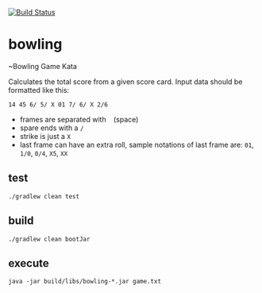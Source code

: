 [![Build Status](https://travis-ci.org/dnltsk/bowling.svg?branch=master)](https://travis-ci.org/dnltsk/bowling)

# bowling
~Bowling Game Kata

Calculates the total score from a given score card. Input data should be formatted like this:

```
14 45 6/ 5/ X 01 7/ 6/ X 2/6
```

* frames are separated with ` ` (space)
* spare ends with a `/`
* strike is just a `X`
* last frame can have an extra roll, sample notations of last frame are: `01`, `1/0`, `0/4`, `X5`, `XX`

## test

`./gradlew clean test`

## build

`./gradlew clean bootJar`

## execute

`java -jar build/libs/bowling-*.jar game.txt`